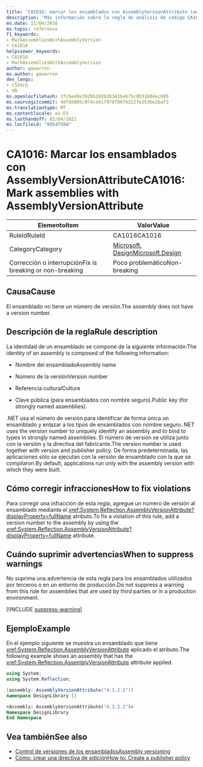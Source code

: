 ```yaml
---
title: 'CA1016: marcar los ensamblados con AssemblyVersionAttribute (análisis de código)'
description: 'Más información sobre la regla de análisis de código CA1016: marcar los ensamblados con AssemblyVersionAttribute'
ms.date: 11/04/2016
ms.topic: reference
f1_keywords:
- MarkAssembliesWithAssemblyVersion
- CA1016
helpviewer_keywords:
- CA1016
- MarkAssembliesWithAssemblyVersion
author: gewarren
ms.author: gewarren
dev_langs:
- CSharp
- VB
ms.openlocfilehash: 3fcbe40e392b5202638343be675c0b310d4ac080
ms.sourcegitcommit: 4df8e005c074ceb1f978f007b222fe253be2baf3
ms.translationtype: MT
ms.contentlocale: es-ES
ms.lasthandoff: 02/04/2021
ms.locfileid: "99547504"
---
```

# <a name="ca1016-mark-assemblies-with-assemblyversionattribute"></a><span data-ttu-id="116ea-103">CA1016: Marcar los ensamblados con AssemblyVersionAttribute</span><span class="sxs-lookup"><span data-stu-id="116ea-103">CA1016: Mark assemblies with AssemblyVersionAttribute</span></span>

| <span data-ttu-id="116ea-104">Elemento</span><span class="sxs-lookup"><span data-stu-id="116ea-104">Item</span></span>                                     | <span data-ttu-id="116ea-105">Valor</span><span class="sxs-lookup"><span data-stu-id="116ea-105">Value</span></span>            |
|------------------------------------------|------------------|
| <span data-ttu-id="116ea-106">RuleId</span><span class="sxs-lookup"><span data-stu-id="116ea-106">RuleId</span></span>                                   | <span data-ttu-id="116ea-107">CA1016</span><span class="sxs-lookup"><span data-stu-id="116ea-107">CA1016</span></span>           |
| <span data-ttu-id="116ea-108">Category</span><span class="sxs-lookup"><span data-stu-id="116ea-108">Category</span></span>                                 | [<span data-ttu-id="116ea-109">Microsoft. Design</span><span class="sxs-lookup"><span data-stu-id="116ea-109">Microsoft.Design</span></span>](design-warnings.md) |
| <span data-ttu-id="116ea-110">Corrección o interrupción</span><span class="sxs-lookup"><span data-stu-id="116ea-110">Fix is breaking or non-breaking</span></span> | <span data-ttu-id="116ea-111">Poco problemático</span><span class="sxs-lookup"><span data-stu-id="116ea-111">Non-breaking</span></span>     |

## <a name="cause"></a><span data-ttu-id="116ea-112">Causa</span><span class="sxs-lookup"><span data-stu-id="116ea-112">Cause</span></span>

<span data-ttu-id="116ea-113">El ensamblado no tiene un número de versión.</span><span class="sxs-lookup"><span data-stu-id="116ea-113">The assembly does not have a version number.</span></span>

## <a name="rule-description"></a><span data-ttu-id="116ea-114">Descripción de la regla</span><span class="sxs-lookup"><span data-stu-id="116ea-114">Rule description</span></span>

<span data-ttu-id="116ea-115">La identidad de un ensamblado se compone de la siguiente información:</span><span class="sxs-lookup"><span data-stu-id="116ea-115">The identity of an assembly is composed of the following information:</span></span>

- <span data-ttu-id="116ea-116">Nombre del ensamblado</span><span class="sxs-lookup"><span data-stu-id="116ea-116">Assembly name</span></span>

- <span data-ttu-id="116ea-117">Número de la versión</span><span class="sxs-lookup"><span data-stu-id="116ea-117">Version number</span></span>

- <span data-ttu-id="116ea-118">Referencia cultural</span><span class="sxs-lookup"><span data-stu-id="116ea-118">Culture</span></span>

- <span data-ttu-id="116ea-119">Clave pública (para ensamblados con nombre seguro).</span><span class="sxs-lookup"><span data-stu-id="116ea-119">Public key (for strongly named assemblies).</span></span>

<span data-ttu-id="116ea-120">.NET usa el número de versión para identificar de forma única un ensamblado y enlazar a los tipos de ensamblados con nombre seguro.</span><span class="sxs-lookup"><span data-stu-id="116ea-120">.NET uses the version number to uniquely identify an assembly and to bind to types in strongly named assemblies.</span></span> <span data-ttu-id="116ea-121">El número de versión se utiliza junto con la versión y la directiva del fabricante.</span><span class="sxs-lookup"><span data-stu-id="116ea-121">The version number is used together with version and publisher policy.</span></span> <span data-ttu-id="116ea-122">De forma predeterminada, las aplicaciones sólo se ejecutan con la versión de ensamblado con la que se compilaron.</span><span class="sxs-lookup"><span data-stu-id="116ea-122">By default, applications run only with the assembly version with which they were built.</span></span>

## <a name="how-to-fix-violations"></a><span data-ttu-id="116ea-123">Cómo corregir infracciones</span><span class="sxs-lookup"><span data-stu-id="116ea-123">How to fix violations</span></span>

<span data-ttu-id="116ea-124">Para corregir una infracción de esta regla, agregue un número de versión al ensamblado mediante el <xref:System.Reflection.AssemblyVersionAttribute?displayProperty=fullName> atributo.</span><span class="sxs-lookup"><span data-stu-id="116ea-124">To fix a violation of this rule, add a version number to the assembly by using the <xref:System.Reflection.AssemblyVersionAttribute?displayProperty=fullName> attribute.</span></span>

## <a name="when-to-suppress-warnings"></a><span data-ttu-id="116ea-125">Cuándo suprimir advertencias</span><span class="sxs-lookup"><span data-stu-id="116ea-125">When to suppress warnings</span></span>

<span data-ttu-id="116ea-126">No suprima una advertencia de esta regla para los ensamblados utilizados por terceros o en un entorno de producción.</span><span class="sxs-lookup"><span data-stu-id="116ea-126">Do not suppress a warning from this rule for assemblies that are used by third parties or in a production environment.</span></span>

[!INCLUDE [suppress-warning](../../../../includes/code-analysis/suppress-warning.md)]

## <a name="example"></a><span data-ttu-id="116ea-127">Ejemplo</span><span class="sxs-lookup"><span data-stu-id="116ea-127">Example</span></span>

<span data-ttu-id="116ea-128">En el ejemplo siguiente se muestra un ensamblado que tiene <xref:System.Reflection.AssemblyVersionAttribute> aplicado el atributo.</span><span class="sxs-lookup"><span data-stu-id="116ea-128">The following example shows an assembly that has the <xref:System.Reflection.AssemblyVersionAttribute> attribute applied.</span></span>

```csharp
using System;
using System.Reflection;

[assembly: AssemblyVersionAttribute("4.3.2.1")]
namespace DesignLibrary {}
```

```vb
<Assembly: AssemblyVersionAttribute("4.3.2.1")>
Namespace DesignLibrary
End Namespace
```

## <a name="see-also"></a><span data-ttu-id="116ea-129">Vea también</span><span class="sxs-lookup"><span data-stu-id="116ea-129">See also</span></span>

- [<span data-ttu-id="116ea-130">Control de versiones de los ensamblados</span><span class="sxs-lookup"><span data-stu-id="116ea-130">Assembly versioning</span></span>](../../../standard/assembly/versioning.md)
- [<span data-ttu-id="116ea-131">Cómo: crear una directiva de edición</span><span class="sxs-lookup"><span data-stu-id="116ea-131">How to: Create a publisher policy</span></span>](../../../framework/configure-apps/how-to-create-a-publisher-policy.md)
